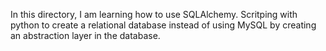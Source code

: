 In this directory, I am learning how to use SQLAlchemy. Scritping with python to create a relational database instead of using MySQL by creating an abstraction layer in the database.